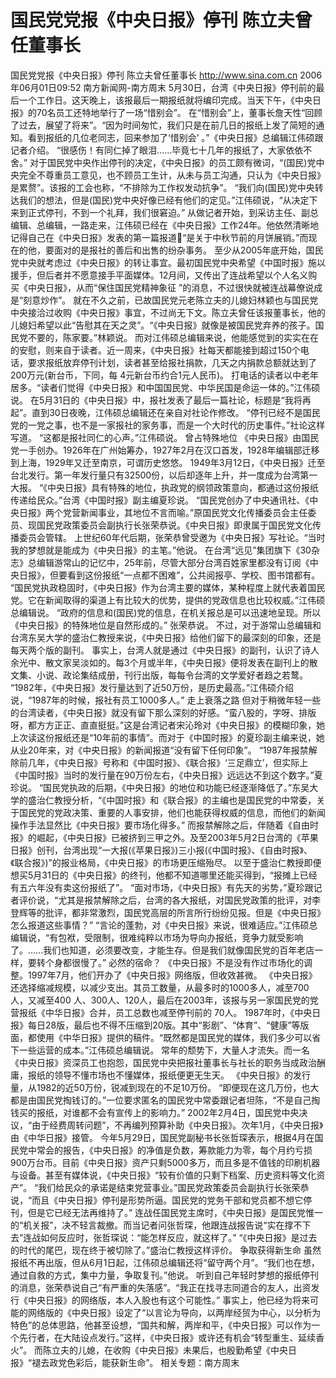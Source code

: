 # 国民党党报《中央日报》停刊 陈立夫曾任董事长

国民党党报《中央日报》停刊 陈立夫曾任董事长
http://www.sina.com.cn 2006年06月01日09:52 南方新闻网-南方周末
     5月30日，台湾《中央日报》停刊前的最后一个工作日。这天晚上，该报最后一期报纸就将编印完成。当天下午，《中央日报》的70名员工还特地举行了一场“惜别会”。
在“惜别会”上，董事长詹天性“回顾了过去，展望了将来”。“因为时间匆忙，我们只是在前几日的报纸上发了简短的通知。看到报纸的几位老同志，回来参加了‘惜别会’
。”《中央日报》总编辑江伟硕跟记者介绍。
“很感伤！有同仁掉了眼泪……毕竟七十几年的报纸了，大家依依不舍。”
对于国民党中央作出停刊的决定，《中央日报》的员工颇有微词，“(国民)党中央完全不尊重员工意见，也不顾员工生计，从未与员工沟通，只认为《中央日报》是累赘”。该报的工会也称，“不排除为工作权发动抗争”。
“我们向(国民)党中央转达我们的想法，但是(国民)党中央好像已经有他们的定见。”江伟硕说，“从决定下来到正式停刊，不到一个礼拜，我们很窘迫。”
从做记者开始，到采访主任、副总编辑、总编辑，一路走来，江伟硕已经在《中央日报》工作24年。他依然清晰地记得自己在《中央日报》发表的第一篇报道“是关于中秋节前的月饼展销。”而现在的他，要面对的是报社的善后和出售的纷杂事务。
至少从2005年底开始，国民党中央就考虑过《中央日报》的转让事宜。最初国民党中央希望《中国时报》施以援手，但后者并不愿意接手平面媒体。12月间，又传出了连战希望以个人名义购买《中央日报》，从而“保住国民党精神象征 ”的消息，不过很快就被连战幕僚说成是“刻意炒作”。
就在不久之前，已故国民党元老陈立夫的儿媳妇林颖也与国民党中央接洽过收购《中央日报》事宜，不过尚无下文。陈立夫曾任该报董事长，他的儿媳妇希望以此“告慰其在天之灵”。“《中央日报》就像是被国民党弃养的孩子。国民党不要的，陈家要。”林颖说。
而对江伟硕总编辑来说，他能感觉到的实实在在的安慰，则来自于读者。近一周来，《中央日报》社每天都能接到超过150个电话，要求报纸放弃停刊计划，读者甚至给报社捐款，几天之内捐款总额就达到了200万元(新台币，下同，每 4元新台币约合1元人民币)。
打电话的读者以中老年居多。“读者们觉得《中央日报》和中国国民党、中华民国是命运一体的。”江伟硕说。
在5月31日的《中央日报》中，报社发表了最后一篇社论，标题是“我将再起”。直到30日夜晚，江伟硕总编辑还在亲自对社论作修改。
“停刊已经不是国民党的一党之事，也不是一家报社的家务事，而是一个大时代的历史事件。”社论这样写道。
“这都是报社同仁的心声。”江伟硕说。
曾占特殊地位
《中央日报》由国民党一手创办。1926年在广州始筹办，1927年2月在汉口首发，1928年编辑部迁移到上海，1929年又迁至南京，可谓历史悠悠。
1949年3月12日，《中央日报》迁至台北发行。第一年发行量只有32500份，以后却逐年上升，并一度成为台湾第一大报。
“《中央日报》具有特殊的地位，执政党的纲领政策意向，都通过这份报纸传递给民众。”台湾《中国时报》副主编夏珍说。
“国民党创办了中央通讯社、《中央日报》两个党营新闻事业，其地位不言而喻。”原国民党文化传播委员会主任委员、现国民党政策委员会副执行长张荣恭说。《中央日报》即隶属于国民党文化传播委员会管辖。
上世纪60年代后期，张荣恭曾受邀为《中央日报》写社论。“当时我的梦想就是能成为《中央日报》的主笔。”他说。
在台湾“远见”集团旗下《30杂志》总编辑游常山的记忆中，25年前，尽管大部分台湾百姓家里都没有订阅《中央日报》，但要看到这份报纸“一点都不困难”，公共阅报亭、学校、图书馆都有。
“国民党执政稳固时，《中央日报》作为台湾主要的媒体，某种程度上就代表着国民党。它在新闻取得的渠道上有比较大的优势，提供的党政信息也比较权威。”江伟硕总编辑说。
“政府的信息和(国民)党的信息，在机关报总是可以迅速地呈现。所以《中央日报》的特殊地位是自然形成的。” 张荣恭说。
不过，对于游常山总编辑和台湾东吴大学的盛治仁教授来说，《中央日报》给他们留下的最深刻的印象，还是每天两个版的副刊。
事实上，台湾人就是通过《中央日报》的副刊，认识了诗人余光中、散文家吴淡如的。每3个月或半年，《中央日报》便将发表在副刊上的散文集、小说、政论集结成册，刊行出版，每每令台湾的文学爱好者趋之若鹜。
“1982年，《中央日报》发行量达到了近50万份，是历史最高。”江伟硕介绍说，“1987年的时候，报社有员工1000多人。”
走上衰落之路
但对于稍微年轻一些的台湾读者，《中央日报》就没有留下那么深刻的好感。“蛮八股的，字呀、排版呀，都方方正正、直直挺挺。”这是台湾记者宋沁玲对《中央日报》的模糊印象，她上次读这份报纸还是“10年前的事情”。而对于《中国时报》的夏珍副主编来说，她从业20年来，对《中央日报》的新闻报道“没有留下任何印象”。
“1987年报禁解除前几年，《中央日报》号称和《中国时报》、《联合报》‘三足鼎立’，但实际上《中国时报》当时的发行量在90万份左右，《中央日报》远远达不到这个数字。”夏珍说。
“国民党执政的后期，《中央日报》的地位和功能已经逐渐降低了。”东吴大学的盛治仁教授分析，“《中国时报》和《联合报》的主编也是国民党的中常委，关于国民党的党政决策、重要的人事安排，他们也能获得权威的信息，而他们的新闻操作手法显然比《中央日报》要市场化得多。”
而报禁解除之后，伴随着《自由时报》的崛起，《中央日报》已被挤到三甲之外。及至2003年5月2日台湾的《苹果日报》创刊，台湾出现“一大报(《苹果日报》)三小报(《中国时报》、《自由时报》、《联合报》)”的报业格局，《中央日报》的市场更压缩殆尽。
以至于盛治仁教授即便想买5月31日的《中央日报》的终刊，他都不知道哪里还能买得到，“报摊上已经有五六年没有卖这份报纸了”。
“面对市场，《中央日报》有先天的劣势，”夏珍跟记者评价说，“尤其是报禁解除之后，台湾的各大报纸，对国民党政策的批评，对李登辉等的批评，都非常激烈，国民党高层的所言所行纷纷见报。但是《中央日报》怎么报道这些事情？”
“言论的蓬勃，对《中央日报》来说，很难适应。”江伟硕总编辑说，“有包袱，受限制，很难纯粹以市场为导向办报纸，竞争力就受影响了。……我们也知道，必须要改变，才能生存。但是我们就像国民党的百年老店一样，要转个身都很慢了。”
必然的宿命？
《中央日报》不是没有作过市场化的调整。1997年7月，他们开办了《中央日报》网络版，但收效甚微。
《中央日报》还选择缩减规模，以减少支出。其员工数量，从最多时的1000多人，减至700人，又减至400 人、300人、120人，最后在2003年，该报与另一家国民党的党营报纸《中华日报》合并，员工总数也减至停刊前的 70人。
1987年时，《中央日报》每日28版，最后也不得不压缩到20版。其中“影剧”、“体育”、“健康”等版面，都使用《中华日报》提供的稿件。“既然都是国民党的媒体，我们多少可以省下一些运营的成本。”江伟硕总编辑说。
常年的颓势下，大量人才流失。而一名《中央日报》资深员工也抱怨，国民党中央把报社董事长与社长的职务当成政治酬庸，报纸的领导不懂市场也不懂媒体，报纸便更无生天。
《中央日报》的发行量，从1982的近50万份，锐减到现在的不足10万份。
“即便现在这几万份，也大都是由国民党掏钱订的。”一位要求匿名的国民党中常委跟记者坦陈，“不是自己掏钱买的报纸，对谁都不会有宣传上的影响力。”
2002年2月4日，国民党中央决议，“由于经费周转问题”，不再编列预算补助《中央日报》。次年1月，《中央日报》由《中华日报》接管。
今年5月29日，国民党副秘书长张哲琛表示，根据4月在国民党中常会的报告，《中央日报》的净值是负数，筹款能力为零，每个月约亏损900万台币。目前《中央日报》资产只剩5000多万，而且多是不值钱的印刷机器与设备。甚至有媒体说，《中央日报》“较有价值的只剩下档案、历史资料等文化资产”。
“我们给民众的承诺是结束党营事业。”国民党政策委员会副执行长张荣恭说，“而且《中央日报》停刊是形势所逼。国民党的党务干部和党员都不想它停刊，但是它已经无法再维持了。”
连战任国民党主席时，《中央日报》是国民党惟一的“机关报”，决不轻言裁撤。而当记者问张哲琛，他跟连战报告说“实在撑不下去”连战如何反应时，张哲琛说：“能怎样反应，就这样了。”
“《中央日报》是过去的时代的尾巴，现在终于被切除了。”盛治仁教授这样评价。
争取获得新生命
虽然报纸不再出版，但从6月1日起，江伟硕总编辑还将“留守两个月”。“我们也在想，通过自救的方式，集中力量，争取复刊。”他说。
听到自己年轻时梦想的报纸停刊的消息，张荣恭说自己“有严重的失落感”。“我正在找寻志同道合的友人，出资发行《中央日报》的网络版，本人入股也有这个可能性。”
事实上，他已经为将来可能的网络版的《中央日报》设定了“以言论为导向，以两岸经贸为中心，以分析为特色”的总体思路，他甚至设想，“国共和解，两岸和平，《中央日报》可以作为一个先行者，在大陆设点发行。”这样，《中央日报》或许还有机会“转型重生、延续香火”。
而陈立夫的儿媳，在收购《中央日报》未果后，也殷勤希望《中央日报》“褪去政党色彩后，能获新生命”。
相关专题：南方周末 

